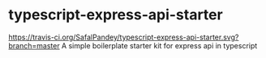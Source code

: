# typescript-express-api-starter
https://travis-ci.org/SafalPandey/typescript-express-api-starter.svg?branch=master
A simple boilerplate starter kit for express api in typescript
